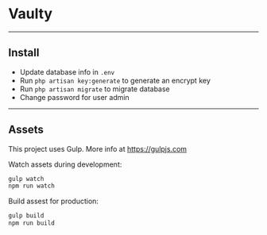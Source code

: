 # Vaulty

---

## Install

- Update database info in `.env`
- Run `php artisan key:generate` to generate an encrypt key
- Run `php artisan migrate` to migrate database
- Change password for user admin

---

## Assets

This project uses Gulp. More info at https://gulpjs.com

Watch assets during development:

```bash
gulp watch
npm run watch
```

Build assest for production:

```bash
gulp build
npm run build
```
